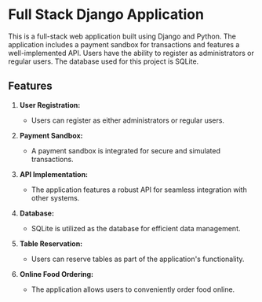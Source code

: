 # Full Stack Django Application

This is a full-stack web application built using Django and Python. The application includes a payment sandbox for transactions and features a well-implemented API. Users have the ability to register as administrators or regular users. The database used for this project is SQLite.

## Features

1. **User Registration:**
   - Users can register as either administrators or regular users.

2. **Payment Sandbox:**
   - A payment sandbox is integrated for secure and simulated transactions.

3. **API Implementation:**
   - The application features a robust API for seamless integration with other systems.

4. **Database:**
   - SQLite is utilized as the database for efficient data management.

5. **Table Reservation:**
   - Users can reserve tables as part of the application's functionality.

6. **Online Food Ordering:**
   - The application allows users to conveniently order food online.
